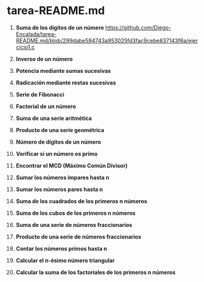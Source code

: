 # tarea-README.md
1. **Suma de los dígitos de un número**
   https://github.com/Diego-Encalada/tarea-README.md/blob/299dabe594743a953025fd3fac9cebe837143f6a/ejercicio1.c
2. **Inverso de un número**
   
3. **Potencia mediante sumas sucesivas**
   
4. **Radicación mediante restas sucesivas**
 
5. **Serie de Fibonacci**
 
6. **Factorial de un número**

7. **Suma de una serie aritmética**
  
8. **Producto de una serie geométrica**
  
9. **Número de dígitos de un número**
  
10. **Verificar si un número es primo**
  
11. **Encontrar el MCD (Máximo Común Divisor)**

12. **Sumar los números impares hasta n**
 
13. **Sumar los números pares hasta n**

14. **Suma de los cuadrados de los primeros n números**
   
15. **Suma de los cubos de los primeros n números**
 
16. **Suma de una serie de números fraccionarios**

17. **Producto de una serie de números fraccionarios**
 
18. **Contar los números primos hasta n**

19. **Calcular el n-ésimo número triangular**
 
20. **Calcular la suma de los factoriales de los primeros n números**
 
